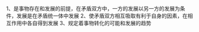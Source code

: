 1、是事物存在和发展的前提，在矛盾双方中，一方的发展以另一方的发展为条件，发展是在矛盾统一体中发展
2、使矛盾双方相互吸取有利于自身的因素，在相互作用中各自得到发展
3、规定着事物转化的可能和发展的趋势